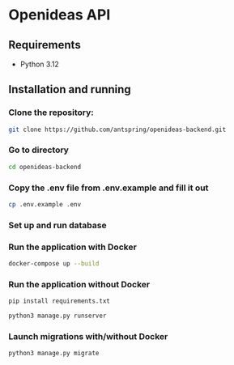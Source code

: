 # Openideas API

## Requirements

- Python 3.12

## Installation and running

### Clone the repository:
```bash
git clone https://github.com/antspring/openideas-backend.git
```

### Go to directory

```bash
cd openideas-backend
```

### Copy the .env file from .env.example and fill it out
```bash
cp .env.example .env
```

### Set up and run database

### Run the application with Docker

```bash
docker-compose up --build
```

### Run the application without Docker

```bash
pip install requirements.txt
```

```bash
python3 manage.py runserver
```

### Launch migrations with/without Docker

```bash
python3 manage.py migrate
```